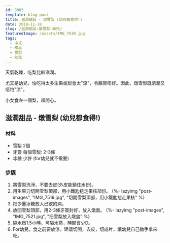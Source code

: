 ```yaml
---
id: 8003
template: blog-post
title: 滋潤甜品 - 燉雪梨 (幼兒都食得!)
date: 2019-11-18
slug: /滋潤甜品-燉雪梨-幼兒/
featuredImage: /assets/IMG_7530.jpg
tags:
  - 中式
  - 甜品
  - 雪梨
  - 幼兒
---
```

天氣乾燥，吃梨比較滋潤。

尤其是幼兒，怕吃得太多生果或梨會太"涼"，令腸胃唔好。因此，燉雪梨既清潤又唔怕"涼"。

小女食左一個梨，超開心。

<!--more-->

## 滋潤甜品 - 燉雪梨 (幼兒都食得!)

### 材料
- 雪梨 2個
- 牙簽 每個雪梨: 2-3條
- 冰糖 少許 (for幼兒就不需要)

### 步驟
1. 將雪梨洗淨，不要去皮(外皮能鎖住水份)。
2. 用生果刀切開雪梨頂部，用小鐵匙挖走果核部份。
{%- lazyimg "post-images", "IMG_7519.jpg", "切開雪梨頂部，用小鐵匙挖走果核"  %}
3. 把少量冰糖放入已挖的洞。
4. 放回雪梨頂部，用2-3條牙簽封好，放入燉盅。
{%- lazyimg "post-images", "IMG_7521.jpg", "把雪梨放入燉盅"  %}
5. 隔水燉1.5小時。可隔水蒸，時間會少D。
6. For幼兒，食之前要放涼。建議切開，去皮，切成片，讓幼兒自己動手拿來吃。
